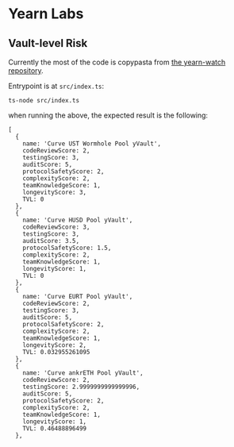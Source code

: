 # Yearn Labs

## Vault-level Risk

Currently the most of the code is copypasta from [the yearn-watch repository](https://github.com/yearn/yearn-watch).

Entrypoint is at `src/index.ts`:

```
ts-node src/index.ts
```

when running the above, the expected result is the following:
```
[
  {
    name: 'Curve UST Wormhole Pool yVault',
    codeReviewScore: 2,
    testingScore: 3,
    auditScore: 5,
    protocolSafetyScore: 2,
    complexityScore: 2,
    teamKnowledgeScore: 1,
    longevityScore: 3,
    TVL: 0
  },
  {
    name: 'Curve HUSD Pool yVault',
    codeReviewScore: 3,
    testingScore: 3,
    auditScore: 3.5,
    protocolSafetyScore: 1.5,
    complexityScore: 2,
    teamKnowledgeScore: 1,
    longevityScore: 1,
    TVL: 0
  },
  {
    name: 'Curve EURT Pool yVault',
    codeReviewScore: 2,
    testingScore: 3,
    auditScore: 5,
    protocolSafetyScore: 2,
    complexityScore: 2,
    teamKnowledgeScore: 1,
    longevityScore: 2,
    TVL: 0.032955261095
  },
  {
    name: 'Curve ankrETH Pool yVault',
    codeReviewScore: 2,
    testingScore: 2.9999999999999996,
    auditScore: 5,
    protocolSafetyScore: 2,
    complexityScore: 2,
    teamKnowledgeScore: 1,
    longevityScore: 1,
    TVL: 0.46488896499
  },
```